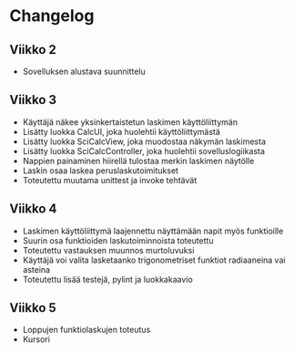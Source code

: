 # Changelog

## Viikko 2

- Sovelluksen alustava suunnittelu

## Viikko 3

- Käyttäjä näkee yksinkertaistetun laskimen käyttöliittymän
- Lisätty luokka CalcUI, joka huolehtii käyttöliittymästä
- Lisätty luokka SciCalcView, joka muodostaa näkymän laskimesta
- Lisätty luokka SciCalcController, joka huolehtii sovelluslogiikasta
- Nappien painaminen hiirellä tulostaa merkin laskimen näytölle
- Laskin osaa laskea peruslaskutoimitukset
- Toteutettu muutama unittest ja invoke tehtävät

## Viikko 4
- Laskimen käyttöliittymä laajennettu näyttämään napit myös funktioille
- Suurin osa funktioiden laskutoiminnoista toteutettu
- Toteutettu vastauksen muunnos murtoluvuksi
- Käyttäjä voi valita lasketaanko trigonometriset funktiot radiaaneina vai asteina
- Toteutettu lisää testejä, pylint ja luokkakaavio

## Viikko 5
- Loppujen funktiolaskujen toteutus
- Kursori
